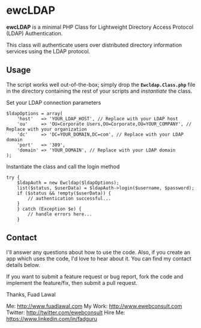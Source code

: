 ewcLDAP
=======

**ewcLDAP** is a minimal PHP Class for  Lightweight Directory Access Protocol (LDAP) Authentication.

This class will authenticate users over distributed directory information services using the LDAP protocol.

Usage
------

The script works well out-of-the-box; simply drop the **`Ewcldap.Class.php`** file in the directory containing the rest of your scripts and *instantiate* the class.

Set your LDAP connection parameters

    $ldapOptions = array(
        'host'   => 'YOUR_LDAP_HOST', // Replace with your LDAP host
        'ou'     => 'OU=Corporate Users,OU=Corporate,OU=YOUR_COMPANY', // Replace with your organization
        'dc'     => 'DC=YOUR_DOMAIN,DC=com', // Replace with your LDAP domain
        'port'   => '389',
        'domain' => 'YOUR_DOMAIN', // Replace with your LDAP domain
    );

Instantiate the class and call the login method

    try {
        $ldapAuth = new Ewcldap($ldapOptions);
        list($status, $userData) = $ldapAuth->login($username, $password);
        if ($status && !empty($userData)) {
            // authentication successful...
        }
        } catch (Exception $e) {
            // handle errors here...
        }

Contact
-------

I'll answer any questions about how to use the code. Also, if you create an app which uses the code, I'd love to hear about it. You can find my contact details below.

If you want to submit a feature request or bug report, fork the code and implement the feature/fix, then submit a pull request.

Thanks,
Fuad Lawal

Me: http://www.fuadlawal.com
My Work: http://www.ewebconsult.com Twitter: http://twitter.com/ewebconsult
Hire Me: https://www.linkedin.com/in/fadguru
